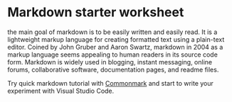 # Markdown starter worksheet
the main goal of markdown is to be easily written and easily read. It is a lightweight markup language for creating formatted text using a plain-text editor. Coined by  John Gruber and Aaron Swartz, markdown in 2004 as a markup language seems appealing to human readers in its source code form. Markdown is widely used in blogging, instant messaging, online forums, collaborative software, documentation pages, and readme files.

Try quick markdown tutorial with [Commonmark](https://commonmark.org/help/) and start to write your experiment with Visual Studio Code.
